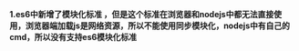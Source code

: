 **1.es6中新增了模块化标准 ，但是这个标准在浏览器和nodejs中都无法直接使用，浏览器端加载js是网络资源，所以不能使用同步模块化，nodejs中有自己的cmd，所以没有支持es6模块化标准**

<!-- 使用es6模块化开发项目，必须通过打包工具将项目合并才能运行 -->